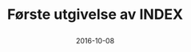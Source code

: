 ---
title: |
  Første utgivelse av INDEX
url: 
  issuu: https://issuu.com/ifiindex/docs/utkast2?e=19348829/30578721
tags: ifi-avis, index
year: 2015
date: 2016-10-08
view: none
---